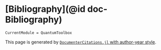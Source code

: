 # [Bibliography](@id doc-Bibliography)

```@meta
CurrentModule = QuantumToolbox
```

This page is generated by [`DocumenterCitations.jl` with author-year style](https://juliadocs.org/DocumenterCitations.jl/stable/gallery/#author_year_style).

```@bibliography
```
